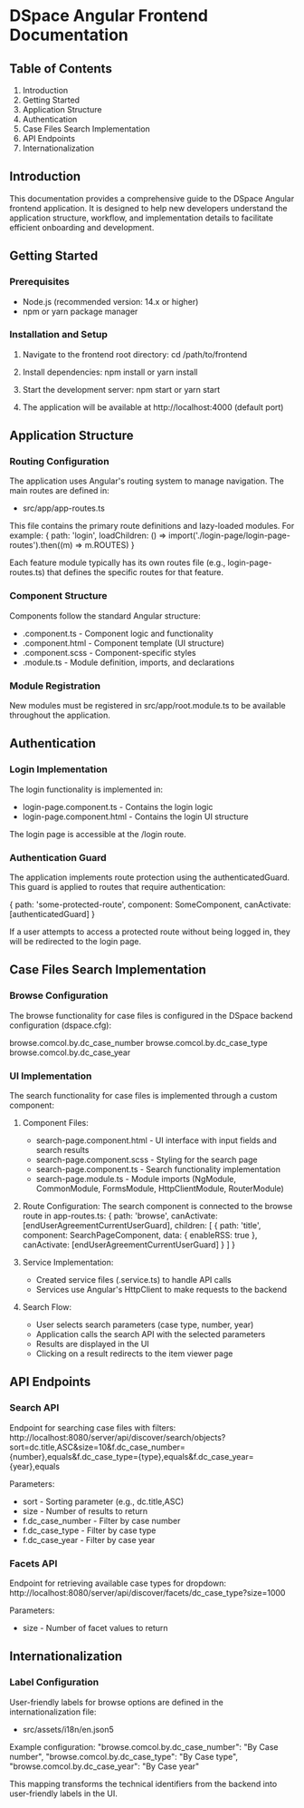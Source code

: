 # DSpace Angular Frontend Documentation

## Table of Contents
1. Introduction
2. Getting Started
3. Application Structure
4. Authentication
5. Case Files Search Implementation
6. API Endpoints
7. Internationalization

## Introduction

This documentation provides a comprehensive guide to the DSpace Angular frontend application. It is designed to help new developers understand the application structure, workflow, and implementation details to facilitate efficient onboarding and development.

## Getting Started

### Prerequisites
- Node.js (recommended version: 14.x or higher)
- npm or yarn package manager

### Installation and Setup
1. Navigate to the frontend root directory:
   cd /path/to/frontend

2. Install dependencies:
   npm install
   or
   yarn install

3. Start the development server:
   npm start
   or
   yarn start

4. The application will be available at http://localhost:4000 (default port)

## Application Structure

### Routing Configuration
The application uses Angular's routing system to manage navigation. The main routes are defined in:
- src/app/app-routes.ts

This file contains the primary route definitions and lazy-loaded modules. For example:
{ 
  path: 'login', 
  loadChildren: () => import('./login-page/login-page-routes').then((m) => m.ROUTES)
}

Each feature module typically has its own routes file (e.g., login-page-routes.ts) that defines the specific routes for that feature.

### Component Structure
Components follow the standard Angular structure:
- .component.ts - Component logic and functionality
- .component.html - Component template (UI structure)
- .component.scss - Component-specific styles
- .module.ts - Module definition, imports, and declarations

### Module Registration
New modules must be registered in src/app/root.module.ts to be available throughout the application.

## Authentication

### Login Implementation
The login functionality is implemented in:
- login-page.component.ts - Contains the login logic
- login-page.component.html - Contains the login UI structure

The login page is accessible at the /login route.

### Authentication Guard
The application implements route protection using the authenticatedGuard. This guard is applied to routes that require authentication:

{
  path: 'some-protected-route',
  component: SomeComponent,
  canActivate: [authenticatedGuard]
}

If a user attempts to access a protected route without being logged in, they will be redirected to the login page.

## Case Files Search Implementation

### Browse Configuration
The browse functionality for case files is configured in the DSpace backend configuration (dspace.cfg):

browse.comcol.by.dc_case_number
browse.comcol.by.dc_case_type
browse.comcol.by.dc_case_year

### UI Implementation
The search functionality for case files is implemented through a custom component:

1. Component Files:
   - search-page.component.html - UI interface with input fields and search results
   - search-page.component.scss - Styling for the search page
   - search-page.component.ts - Search functionality implementation
   - search-page.module.ts - Module imports (NgModule, CommonModule, FormsModule, HttpClientModule, RouterModule)

2. Route Configuration:
   The search component is connected to the browse route in app-routes.ts:
   {
     path: 'browse',
     canActivate: [endUserAgreementCurrentUserGuard],
     children: [
       {
         path: 'title',
         component: SearchPageComponent,
         data: { enableRSS: true },
         canActivate: [endUserAgreementCurrentUserGuard]
       }
     ]
   }

3. Service Implementation:
   - Created service files (.service.ts) to handle API calls
   - Services use Angular's HttpClient to make requests to the backend

4. Search Flow:
   - User selects search parameters (case type, number, year)
   - Application calls the search API with the selected parameters
   - Results are displayed in the UI
   - Clicking on a result redirects to the item viewer page

## API Endpoints

### Search API
Endpoint for searching case files with filters:
http://localhost:8080/server/api/discover/search/objects?sort=dc.title,ASC&size=10&f.dc_case_number={number},equals&f.dc_case_type={type},equals&f.dc_case_year={year},equals

Parameters:
- sort - Sorting parameter (e.g., dc.title,ASC)
- size - Number of results to return
- f.dc_case_number - Filter by case number
- f.dc_case_type - Filter by case type
- f.dc_case_year - Filter by case year

### Facets API
Endpoint for retrieving available case types for dropdown:
http://localhost:8080/server/api/discover/facets/dc_case_type?size=1000

Parameters:
- size - Number of facet values to return

## Internationalization

### Label Configuration
User-friendly labels for browse options are defined in the internationalization file:
- src/assets/i18n/en.json5

Example configuration:
"browse.comcol.by.dc_case_number": "By Case number",
"browse.comcol.by.dc_case_type": "By Case type",
"browse.comcol.by.dc_case_year": "By Case year"

This mapping transforms the technical identifiers from the backend into user-friendly labels in the UI.
